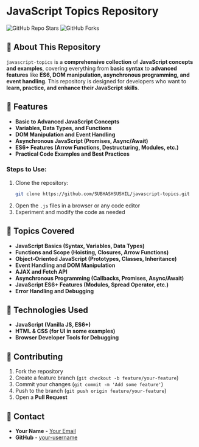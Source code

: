 # JavaScript Topics Repository

![GitHub Repo Stars](https://img.shields.io/github/stars/SUBHASHSUSHIL/javascript-topics?style=social)
![GitHub Forks](https://img.shields.io/github/forks/SUBHASHSUSHIL/javascript-topics?style=social)

## 📌 About This Repository

`javascript-topics` is a **comprehensive collection** of **JavaScript concepts and examples**, covering everything from **basic syntax** to **advanced features** like **ES6, DOM manipulation, asynchronous programming, and event handling**. This repository is designed for developers who want to **learn, practice, and enhance their JavaScript skills**.

## 🚀 Features

- **Basic to Advanced JavaScript Concepts**
- **Variables, Data Types, and Functions**
- **DOM Manipulation and Event Handling**
- **Asynchronous JavaScript (Promises, Async/Await)**
- **ES6+ Features (Arrow Functions, Destructuring, Modules, etc.)**
- **Practical Code Examples and Best Practices**

### Steps to Use:
1. Clone the repository:
   ```sh
   git clone https://github.com/SUBHASHSUSHIL/javascript-topics.git
   ```
2. Open the `.js` files in a browser or any code editor
3. Experiment and modify the code as needed

## 📖 Topics Covered

- **JavaScript Basics (Syntax, Variables, Data Types)**
- **Functions and Scope (Hoisting, Closures, Arrow Functions)**
- **Object-Oriented JavaScript (Prototypes, Classes, Inheritance)**
- **Event Handling and DOM Manipulation**
- **AJAX and Fetch API**
- **Asynchronous Programming (Callbacks, Promises, Async/Await)**
- **JavaScript ES6+ Features (Modules, Spread Operator, etc.)**
- **Error Handling and Debugging**

## 🔧 Technologies Used

- **JavaScript (Vanilla JS, ES6+)**
- **HTML & CSS (for UI in some examples)**
- **Browser Developer Tools for Debugging**

## 🤝 Contributing

1. Fork the repository
2. Create a feature branch (`git checkout -b feature/your-feature`)
3. Commit your changes (`git commit -m 'Add some feature'`)
4. Push to the branch (`git push origin feature/your-feature`)
5. Open a **Pull Request**

## 📧 Contact

- **Your Name** - [Your Email](mailto:sushilthakur9792@gmail.com)
- **GitHub** - [your-username](https://github.com/SUBHASHSUSHIL)
